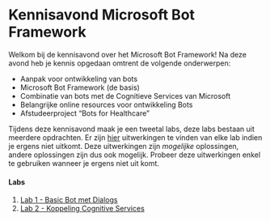 # **Kennisavond Microsoft Bot Framework**

Welkom bij de kennisavond over het Microsoft Bot Framework!
Na deze avond heb je kennis opgedaan omtrent de volgende onderwerpen:
- Aanpak voor ontwikkeling van bots
- Microsoft Bot Framework (de basis)
- Combinatie van bots met de Cognitieve Services van Microsoft
- Belangrijke online resources voor ontwikkeling Bots
- Afstudeerproject “Bots for Healthcare”


Tijdens deze kennisavond maak je een tweetal labs, deze labs bestaan uit meerdere opdrachten.
Er zijn [hier](./Labs/FinishedSolutions) uitwerkingen te vinden van elke lab indien je ergens niet uitkomt. Deze uitwerkingen zijn _mogelijke_ oplossingen, andere oplossingen zijn dus ook mogelijk. Probeer deze uitwerkingen enkel te gebruiken wanneer je ergens niet uit komt. 


#### **Labs**
1. [Lab 1 - Basic Bot met Dialogs](./Labs/Lab01.md)
2. [Lab 2 - Koppeling Cognitive Services](./Labs/Lab02.md)